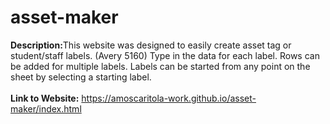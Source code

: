# asset-maker
<strong>Description:</strong>This website was designed to easily create asset tag or student/staff labels. (Avery 5160)
Type in the data for each label. Rows can be added for multiple labels.
Labels can be started from any point on the sheet by selecting a starting label.
<br>
<br>
<strong>Link to Website:</strong> https://amoscaritola-work.github.io/asset-maker/index.html
